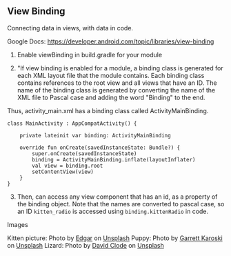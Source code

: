 ## View Binding

Connecting data in views, with data in code.

Google Docs: https://developer.android.com/topic/libraries/view-binding

1. Enable viewBinding in build.gradle for your module 

2. "If view binding is enabled for a module, a binding class is generated for each XML layout file that the module contains. 
   Each binding class contains references to the root view and all views that have an ID. 
   The name of the binding class is generated by converting the name of the XML file to Pascal case and adding the word "Binding" to the end.

Thus, activity_main.xml has a binding class called ActivityMainBinding.

```
class MainActivity : AppCompatActivity() {

    private lateinit var binding: ActivityMainBinding

    override fun onCreate(savedInstanceState: Bundle?) {
        super.onCreate(savedInstanceState)
        binding = ActivityMainBinding.inflate(layoutInflater)
        val view = binding.root
        setContentView(view)
    }
}

```

3. Then, can access any view component that has an id, as a property of the binding object.
Note that the names are converted to pascal case, so an ID `kitten_radio` is accessed using `binding.kittenRadio` in code.

Images

Kitten picture: Photo by <a href="https://unsplash.com/@e_d_g_a_r?utm_source=unsplash&utm_medium=referral&utm_content=creditCopyText">Edgar</a> on <a href="https://unsplash.com/s/photos/cat?utm_source=unsplash&utm_medium=referral&utm_content=creditCopyText">Unsplash</a>
Puppy: Photo by <a href="https://unsplash.com/@garrettk9?utm_source=unsplash&utm_medium=referral&utm_content=creditCopyText">Garrett Karoski</a> on <a href="https://unsplash.com/s/photos/puppy?utm_source=unsplash&utm_medium=referral&utm_content=creditCopyText">Unsplash</a>
Lizard: Photo by <a href="https://unsplash.com/@davidclode?utm_source=unsplash&utm_medium=referral&utm_content=creditCopyText">David Clode</a> on <a href="https://unsplash.com/s/photos/lizard?utm_source=unsplash&utm_medium=referral&utm_content=creditCopyText">Unsplash</a>
  